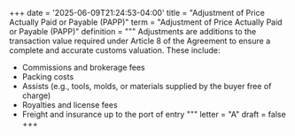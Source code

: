 +++
date = '2025-06-09T21:24:53-04:00'
title = "Adjustment of Price Actually Paid or Payable (PAPP)"
term = "Adjustment of Price Actually Paid or Payable (PAPP)"
definition = """
Adjustments are additions to the transaction value required under Article 8 of the Agreement to ensure a complete and accurate customs valuation. These include:

- Commissions and brokerage fees
- Packing costs
- Assists (e.g., tools, molds, or materials supplied by the buyer free of charge)
- Royalties and license fees
- Freight and insurance up to the port of entry
"""
letter = "A"
draft = false
+++
